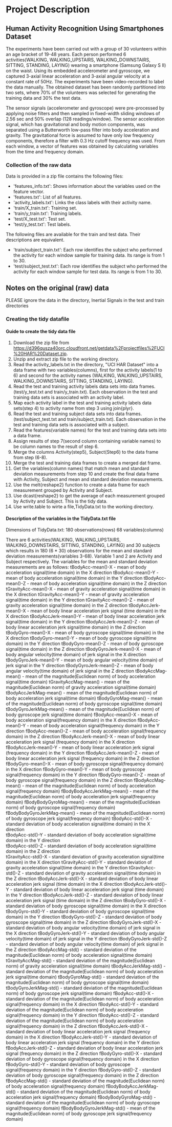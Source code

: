 # Project Description
## Human Activity Recognition Using Smartphones Dataset

The experiments have been carried out with a group of 30 volunteers within an age bracket of 19-48 years. Each person performed 6 activities(WALKING, WALKING_UPSTAIRS, WALKING_DOWNSTAIRS, SITTING, STANDING, LAYING) wearing a smartphone (Samsung Galaxy S II) on the waist. Using its embedded accelerometer and gyroscope, we captured 3-axial linear acceleration and 3-axial angular velocity at a constant rate of 50Hz. The experiments have been video-recorded to label the data manually. The obtained dataset has been randomly partitioned into two sets, where 70% of the volunteers was selected for generating the training data and 30% the test data. 

The sensor signals (accelerometer and gyroscope) were pre-processed by applying noise filters and then sampled in fixed-width sliding windows of 2.56 sec and 50% overlap (128 readings/window). The sensor acceleration signal, which has gravitational and body motion components, was separated using a Butterworth low-pass filter into body acceleration and gravity. The gravitational force is assumed to have only low frequency components, therefore a filter with 0.3 Hz cutoff frequency was used. From each window, a vector of features was obtained by calculating variables from the time and frequency domain. 

### Collection of the raw data
Data is provided in a zip file contains the following files:
* 'features_info.txt': Shows information about the variables used on the feature vector.
* 'features.txt': List of all features.
* 'activity_labels.txt': Links the class labels with their activity name.
* 'train/X_train.txt': Training set.
* 'train/y_train.txt': Training labels.
* 'test/X_test.txt': Test set.
* 'test/y_test.txt': Test labels.

The following files are available for the train and test data. Their descriptions are equivalent. 
* 'train/subject_train.txt': Each row identifies the subject who performed the activity for each window sample for training data. Its range is from 1 to 30. 
* 'test/subject_test.txt': Each row identifies the subject who performed the activity for each window sample for test data. Its range is from 1 to 30. 

## Notes on the original (raw) data
PLEASE ignore the data in the directory, Inertial Signals in the test and train directories

### Creating the tidy datafile
#### Guide to create the tidy data file
1. Download the zip file from https://d396qusza40orc.cloudfront.net/getdata%2Fprojectfiles%2FUCI%20HAR%20Dataset.zip.
2. Unzip and extract zip file to the working directory.
3. Read the activity_labels.txt in the directory, "UCI HAR Dataset" into a data frame with two variables(columns), first for the activity labels(1 to 6) and second for the activity names (WALKING, WALKING_UPSTAIRS, WALKING_DOWNSTAIRS, SITTING, STANDING,  LAYING).
4. Read the test and training activity labels data sets into data frames.(test/y_test.txt and train/y_train.txt). Each observation in the test and training data sets is associated with an activity label.
5. Map each activity label in the test and training activity labels data sets(step 4) to activity name from step 3 using join{plyr}.
6. Read the test and training subject data sets into data frames.(test/subject_test.txt and train/subject_train.txt). Each observation in the test and training data sets is associated with a subject.
7. Read the features(variable names) for the test and training data sets into a data frame.
8. Assign results of step 7(second column containing variable names) to be column names to the result of step 6.
9. Merge the columns Activity(step5), Subject(Step6) to the data frame from step (6-8).
10. Merge the test and training data frames to create a merged dat frame.
11. Get the variables(column names) that match mean and standard deviation measurements from step 10 and create the final data frame with Activity, Subject and mean and standard deviation measurements.
12. Use the melt{reshape2} function to create a data frame for each measurement grouped by Activity and Subject.
13. Use dcast{reshape2} to get the average of each measurement grouped by Activity and Subject. This is the tidy data.
14. Use write.table to wirte a file,TidyData.txt to the working directory.

#### Description of the variables in the TidyData.txt file

Dimensions of TidyData.txt: 180 observations(rows)
                            68 variables(columns)
                            
There are 6 activities(WALKING, WALKING_UPSTAIRS, WALKING_DOWNSTAIRS, SITTING, STANDING, LAYING) and 30 subjects which results in 180 (6 * 30) observations for the mean and standard deviation measurements(variables 3-68). Variable 1 and 2 are Activity and Subject respectively.
The variables for the mean and standard deviation measurements are as follows:
tBodyAcc-mean()-X - mean of body acceleration signal(time domain) in the X direction
tBodyAcc-mean()-Y - mean of body acceleration signal(time domain) in the Y direction
tBodyAcc-mean()-Z - mean of body acceleration signal(time domain) in the Z direction
tGravityAcc-mean()-X - mean of gravity acceleration signal(time domain) in the X direction
tGravityAcc-mean()-Y - mean of gravity acceleration signal(time domain) in the Y direction
tGravityAcc-mean()-Z - mean of gravity acceleration signal(time domain) in the Z direction
tBodyAccJerk-mean()-X - mean of body linear acceleration jerk signal (time domain) in the X direction
tBodyAccJerk-mean()-Y - mean of body linear acceleration jerk signal(time domain) in the Y direction
tBodyAccJerk-mean()-Z - mean of body linear acceleration jerk signal(time domain) in the Z direction
tBodyGyro-mean()-X - mean of body gyroscope signal(time domain) in the X direction
tBodyGyro-mean()-Y - mean of body gyroscope signal(time domain) in the Y direction
tBodyGyro-mean()-Z - mean of body gyroscope signal(time domain) in the Z direction
tBodyGyroJerk-mean()-X - mean of body angular velocity(time domain) of jerk signal in the X direction
tBodyGyroJerk-mean()-Y - mean of body angular velocity(time domain) of jerk signal in the Y direction
tBodyGyroJerk-mean()-Z - mean of body angular velocity(time domain) of jerk signal in the Z direction
tBodyAccMag-mean() - mean of the magnitude(Euclidean norm) of body acceleration signal(time domain)
tGravityAccMag-mean() - mean of the magnitude(Euclidean norm) of gravity acceleration signal(time domain)
tBodyAccJerkMag-mean() - mean of the magnitude(Euclidean norm) of body acceleration jerk signal(time domain)
tBodyGyroMag-mean() - mean of the magnitude(Euclidean norm) of body gyroscope signal(time domain)
tBodyGyroJerkMag-mean() - mean of the magnitude(Euclidean norm) of body gyroscope jerk signal(time domain)
fBodyAcc-mean()-X - mean of body acceleration signal(frequency domain) in the X direction
fBodyAcc-mean()-Y - mean of body acceleration signal(frequency domain) in the Y direction
fBodyAcc-mean()-Z - mean of body acceleration signal(frequency domain) in the Z direction
fBodyAccJerk-mean()-X - mean of body linear acceleration jerk signal (frequency domain) in the X direction
fBodyAccJerk-mean()-Y - mean of body linear acceleration jerk signal (frequency domain) in the Y direction
fBodyAccJerk-mean()-Z - mean of body linear acceleration jerk signal (frequency domain) in the Z direction
fBodyGyro-mean()-X - mean of body gyroscope signal(frequency domain) in the X direction
fBodyGyro-mean()-Y - mean of body gyroscope signal(frequency domain) in the Y direction
fBodyGyro-mean()-Z - mean of body gyroscope signal(frequency domain) in the Z direction
fBodyAccMag-mean() - mean of the magnitude(Euclidean norm) of body acceleration signal(frequency domain) 
fBodyBodyAccJerkMag-mean() - mean of the magnitude(Euclidean norm) of body acceleration jerk signal(frequency domain) 
fBodyBodyGyroMag-mean() - mean of the magnitude(Euclidean norm) of body gyroscope signal(frequency domain)
fBodyBodyGyroJerkMag-mean() - mean of the magnitude(Euclidean norm) of body gyroscope jerk signal(frequency domain)
tBodyAcc-std()-X - standard deviation of body acceleration signal(time domain) in the X direction          
tBodyAcc-std()-Y - standard deviation of body acceleration signal(time domain) in the Y direction          
tBodyAcc-std()-Z - standard deviation of body acceleration signal(time domain) in the Z direction          
tGravityAcc-std()-X - standard deviation of gravity acceleration signal(time domain) in the X direction
tGravityAcc-std()-Y - standard deviation of gravity acceleration signal(time domain) in the Y direction
tGravityAcc-std()-Z - standard deviation of gravity acceleration signal(time domain) in the Z direction
tBodyAccJerk-std()-X - standard deviation of body linear acceleration jerk signal (time domain) in the X direction 
tBodyAccJerk-std()-Y - standard deviation of body linear acceleration jerk signal (time domain) in the Y direction 
tBodyAccJerk-std()-Z - standard deviation of body linear acceleration jerk signal (time domain) in the Z direction 
tBodyGyro-std()-X - standard deviation of body gyroscope signal(time domain) in the X direction 
tBodyGyro-std()-Y - standard deviation of body gyroscope signal(time domain) in the Y direction 
tBodyGyro-std()-Z - standard deviation of body gyroscope signal(time domain) in the Z direction 
tBodyGyroJerk-std()-X - standard deviation of body angular velocity(time domain) of jerk signal in the X direction
tBodyGyroJerk-std()-Y - standard deviation of body angular velocity(time domain) of jerk signal in the Y direction
tBodyGyroJerk-std()-Z - standard deviation of body angular velocity(time domain) of jerk signal in the Z direction
tBodyAccMag-std() - standard deviation of the magnitude(Euclidean norm) of body acceleration signal(time domain)
tGravityAccMag-std() - standard deviation of the magnitude(Euclidean norm) of gravity acceleration signal(time domain)
tBodyAccJerkMag-std() - standard deviation of the magnitude(Euclidean norm) of body acceleration jerk signal(time domain)
tBodyGyroMag-std() - standard deviation of the magnitude(Euclidean norm) of body gyroscope signal(time domain)
tBodyGyroJerkMag-std() - standard deviation of the magnitude(Euclidean norm) of body gyroscope jerk signal(time domain)
fBodyAcc-std()-X - standard deviation of the magnitude(Euclidean norm) of body acceleration signal(frequency domain) in the X direction
fBodyAcc-std()-Y - standard deviation of the magnitude(Euclidean norm) of body acceleration signal(frequency domain) in the Y direction
fBodyAcc-std()-Z - standard deviation of the magnitude(Euclidean norm) of body acceleration signal(frequency domain) in the Z direction
fBodyAccJerk-std()-X - standard deviation of body linear acceleration jerk signal (frequency domain) in the X direction
fBodyAccJerk-std()-Y - standard deviation of body linear acceleration jerk signal (frequency domain) in the Y direction
fBodyAccJerk-std()-Z - standard deviation of body linear acceleration jerk signal (frequency domain) in the Z direction
fBodyGyro-std()-X - standard deviation of body gyroscope signal(frequency domain) in the X direction
fBodyGyro-std()-Y - standard deviation of body gyroscope signal(frequency domain) in the Y direction
fBodyGyro-std()-Z - standard deviation of body gyroscope signal(frequency domain) in the Z direction
fBodyAccMag-std() - standard deviation of the magnitude(Euclidean norm) of body acceleration signal(frequency domain) 
fBodyBodyAccJerkMag-std() - standard deviation of the magnitude(Euclidean norm) of body acceleration jerk signal(frequency domain) 
fBodyBodyGyroMag-std() - standard deviation of the magnitude(Euclidean norm) of body gyroscope signal(frequency domain)
fBodyBodyGyroJerkMag-std() - mean of the magnitude(Euclidean norm) of body gyroscope jerk signal(frequency domain)
